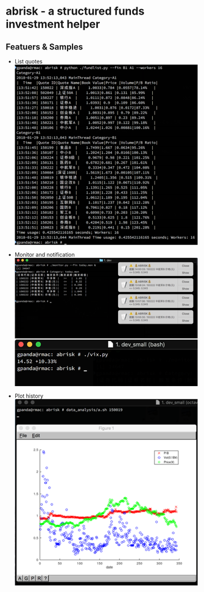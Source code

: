 abrisk - a structured funds investment helper
=============================================

## Featuers & Samples
* List quotes
![Image](samples/fundlist.png)

* Monitor and notification
![Image](samples/monitor_trigger.png)
![Image](samples/vix_monitor.png)

* Plot history
![Image](samples/plot.png)

